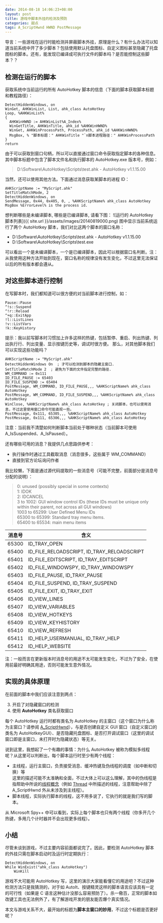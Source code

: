 ```yaml
---
date: 2014-08-18 14:06:23+08:00
layout: post
title: 游戏中脚本外挂的检测及预防
categories: 甜点
tags: A_ScriptHwnd HWND PostMessage
---
```


导言：一些游戏在运行时能检测并屏蔽脚本外挂，原理是什么？有什么办法可以知道当前系统中开了多少脚本？包括使用默认托盘图标、自定义图标甚至隐藏了托盘图标的脚本。还有，能发现已编译成可执行文件的脚本吗？是否能控制这些脚本？？

## 检测在运行的脚本
获取系统中当前运行的所有 AutoHotkey 脚本的信息（下面的脚本获取脚本标题和教程路径）：

```autohotkey
DetectHiddenWindows, on
WinGet, AHKWinList, List, ahk_class AutoHotkey 
Loop, %AHKWinList%
{
  AHKWinHWND := AHKWinList%A_Index%
  WinGetTitle, AHKWinTitle, ahk_id %AHKWinHWND%
  WinGet, AHKWinProcessPath, ProcessPath, ahk_id %AHKWinHWND%
  MsgBox, % "脚本标题：" AHKWinTitle "`n脚本进程路径：" AHKWinProcessPath
}
return
```
由于可以获取到窗口句柄，所以可以直接通过窗口命令获取指定脚本的各种信息。其中脚本标题中包含了脚本文件名和执行脚本的 AutoHotkey.exe 版本号，例如：

> D:\Software\AutoHotkey\Scripts\test.ahk - AutoHotkey v1.1.15.00

当然，还可以使用其他方法。下面通过消息获取某脚本的进程 ID：

```autohotkey
AHKScriptName := "MyScript.ahk"
SetTitleMatchMode, 2
DetectHiddenWindows, on
SendMessage, 0x44, 0x405, 0, , %AHKScriptName% ahk_class AutoHotkey
MsgBox %ErrorLevel% is the process id.
```
想判断哪些是未编译脚本, 哪些是已编译脚本, 请看下图：
![运行的 AutoHotkey 脚本列表]({{ site.url }}/assets/images/20140819000.png)
图中显示当前系统运行了两个 AutoHotkey 脚本，我们对比这两个脚本的窗口名称：

* D:\Software\AutoHotkey\Scripts\test.ahk - AutoHotkey v1.1.15.00
* D:\Software\AutoHotkey\Scripts\test.exe

可以看出一个是未编译脚本，一个是已编译脚本，因此可以根据窗口名判断。注：从我使用这种方法开始到现在，窗口名称的规律没有发生变化，不过这里无法保证以后的所有版本都会遵从。


## 对这些脚本进行控制
在写脚本时，我们都知道可以很方便的对当前脚本进行控制，如：
```autohotkey
Pause::Pause
^!s::Suspend
^!r::Reload
^+q::ExitApp
!l::ListLines
!v::ListVars
!k::KeyHistory
```
提示：我以前写脚本时习惯加上许多这样的热键，包括暂停、重启、列出热键、列出执行行、列出变量、显示按键历史等，调试时很方便。
那么，对其他脚本我们可以实现这些功能吗？
```autohotkey
AHKScriptName := "MyScript.ahk"
DetectHiddenWindows On  ; 才可以检测到脚本的隐藏主窗口.
SetTitleMatchMode 2  ; 避免为下面的文件指定完整的路径.
WM_COMMAND := 0x111
ID_FILE_PAUSE := 65403
ID_FILE_SUSPEND := 65404
PostMessage, WM_COMMAND, ID_FILE_PAUSE,,, %AHKScriptName% ahk_class AutoHotkey
PostMessage, WM_COMMAND, ID_FILE_SUSPEND,,, %AHKScriptName% ahk_class AutoHotkey
WinClose, %AHKScriptName% ahk_class AutoHotkey ; 关闭脚本，也可以使用消息，不过这里使用窗口命令可能直观一些。
PostMessage, 0x111, 65305,,, %AHKScriptName% ahk_class AutoHotkey
PostMessage, 0x111, 65306,,, %AHKScriptName% ahk_class AutoHotkey
```

注意：当前我不清楚如何判断脚本当前处于哪种状态（当前脚本可使用 A_IsSuspended、A_IsPaused）。

还有哪些可用的消息？我提供几点思路供参考：

* 执行操作时通过工具截取消息（消息很多，这些属于 WM_COMMAND）
* 直接到官方论坛询问作者

我比较懒，下面是通过源代码提取的一些消息号（可能不完整，前面部分是消息号分配的说明）：

> 0: unused (possibly special in some contexts)  
> 1: IDOK  
> 2: IDCANCEL  
> 3 to 1002: GUI window control IDs (these IDs must be unique only within their parent, not across all GUI windows)  
> 1003 to 65299: User Defined Menu IDs  
> 65300 to 65399: Standard tray menu items.  
> 65400 to 65534: main menu items  

消息号 | 含义
-|-
65300 | ID_TRAY_OPEN
65400 | ID_FILE_RELOADSCRIPT, ID_TRAY_RELOADSCRIPT
65401 | ID_FILE_EDITSCRIPT, ID_TRAY_EDITSCRIPT
65402 | ID_FILE_WINDOWSPY, ID_TRAY_WINDOWSPY
65403 | ID_FILE_PAUSE, ID_TRAY_PAUSE
65404 | ID_FILE_SUSPEND, ID_TRAY_SUSPEND
65405 | ID_FILE_EXIT, ID_TRAY_EXIT
65406 | ID_VIEW_LINES
65407 | ID_VIEW_VARIABLES
65408 | ID_VIEW_HOTKEYS
65409 | ID_VIEW_KEYHISTORY
65410 | ID_VIEW_REFRESH
65411 | ID_HELP_USERMANUAL, ID_TRAY_HELP
65412 | ID_HELP_WEBSITE

注：一般而言在更新版本时消息号的用途不太可能发生变化，不过为了安全，在使用前最好明确其用途，否则可能发生意外情况。

## 实现的具体原理
在前面的脚本中我们应该注意到两点：

3. 开启了对隐藏窗口的检测
3. 使用 **AutoHotkey** 类名获取窗口

每个 AutoHotkey 运行时都有类名为 AutoHotkey 的主窗口（这个窗口为什么称为主窗口？请参阅 [A_ScriptHwnd](http://ahkcn.sourceforge.net/docs/Variables.htm#prop)），与是否创建自定义 GUI 窗口（自定义窗口的类名为 AutoHotkeyGUI）、是否隐藏托盘图标、是否打开调试窗口（这里的调试窗口即是主窗口，未打开时为隐藏状态）等无关。

说到这里，我想起了一个有趣的事情：为什么 AutoHotkey 被称为模拟多线程呢？从这里可以判断出，每个脚本运行时至少有两个线程：

* 主线程，运行主窗口，负责接受消息、缓冲热键及伪线程的调度（如中断和切换）等  
这里的描述可能不太准确和全面，不过大体上可以这么理解，其中的伪线程是指帮助中所说的[线程概念](http://ahkcn.sourceforge.net/docs/misc/Threads.htm)（例如 [Thread](http://ahkcn.sourceforge.net/docs/commands/Thread.htm) 中所描述的线程，注意帮助中除了 A_ScriptHwnd 外从未涉及到主线程）。
* 脚本线程，实际执行脚本的线程，这不用多说了，它执行的就是我们写的脚本。

从 Microsoft Spy++ 中可以看到，实际上每个脚本也只有两个线程（你多开几个热键，多用几个计时器并不会出现更多线程）。

## 小结
尽管未谈到游戏，不过主要内容前面都说完了。因此，要检测 AutoHotkey 脚本的外挂只需在脚本启动时及运行时定期执行：

```autohotkey
DetectHiddenWindows, on
While WinExist("ahk_class AutoHotkey")
	WinKill
```

游戏不大可能用 AutoHotkey 写，这里的演示大家能看懂它的用途吧？不过这种检测方法只是我猜测的，对于如 AutoIt、按键精灵这样的脚本语言应该具有一定的可行性（如果是 C 语言这种估计没那么容易预防了）。杀一儆百，正常的脚本如改键工具也无法例外了，有了解游戏开发的朋友能否爆个真实情况。

本文与游戏关系不大，最开始的标题为**脚本主窗口的妙用**，不过这个标题是否更好呢？
<!--
## 推荐的脚本管理工具

http://www.ahk8.com/thread-5250.html
Scriptcontrol 1.2
http://ahkscript.org/boards/viewtopic.php?f=6&t=3417
-->
